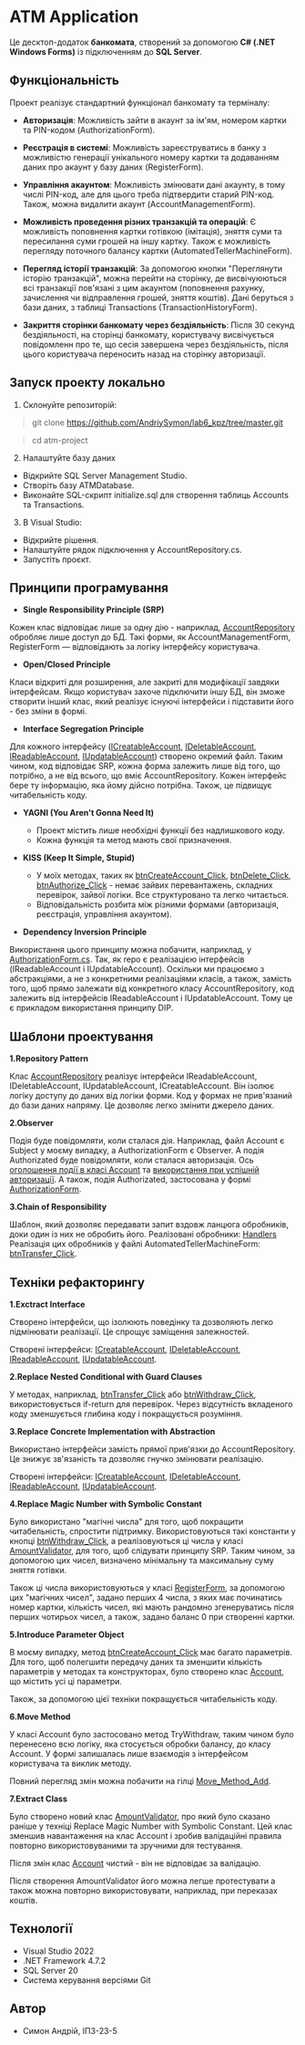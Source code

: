 # ATM Application

Це десктоп-додаток **банкомата**, створений за допомогою **C# (.NET Windows Forms)** із підключенням до **SQL Server**.

## Функціональність

Проект реалізує стандартний функціонал банкомату та терміналу:

- **Авторизація**: Можливість зайти в акаунт за ім'ям, номером картки та PIN-кодом (AuthorizationForm).

- **Реєстрація в системі**: Можливість зареєструватись в банку з можливістю генерації унікального номеру картки та додаванням даних про акаунт у базу даних (RegisterForm).

- **Управління акаунтом**: Можливість змінювати дані акаунту, в тому числi PIN-код, але для цього треба підтвердити старий PIN-код. Також, можна видалити акаунт (AccountManagementForm).

- **Можливість проведення різних транзакцій та операцій**: Є можливість поповнення картки готівкою (імітація), зняття суми та пересилання суми грошей на іншу картку. Також є можливість перегляду поточного балансу картки (AutomatedTellerMachineForm).

- **Перегляд історії транзакцій**: За допомогою кнопки "Переглянути історію транзакцій", можна перейти на сторінку, де висвічуюються всі транзакції пов'язані з цим акаунтом (поповнення рахунку, зачислення чи відправлення грошей, зняття коштів). Дані беруться з бази даних, з таблиці Transactions (TransactionHistoryForm).

- **Закриття сторінки банкомату через бездіяльність**: Після 30 секунд бездіяльності, на сторінці банкомату, користувачу висвічується повідомленн про те, що сесія завершена через бездіяльність, після цього користувача переносить назад на сторінку авторизації.

## Запуск проекту локально

1. Склонуйте репозиторій:
> git clone https://github.com/AndriySymon/lab6_kpz/tree/master.git

>cd atm-project

2. Налаштуйте базу даних
- Відкрийте SQL Server Management Studio.
- Створіть базу ATMDatabase.
- Виконайте SQL-скрипт initialize.sql для створення таблиць Accounts та Transactions.

3. В Visual Studio:
- Відкрийте рішення.
- Налаштуйте рядок підключення у AccountRepository.cs.
- Запустіть проєкт.

## Принципи програмування

- **Single Responsibility Principle (SRP)**

Кожен клас відповідає лише за одну дію - наприклад, [AccountRepository](https://github.com/AndriySymon/lab6_kpz/blob/master/ClassLibrary2/AccountRepository.cs) обробляє лише доступ до БД.
Такі форми, як AccountManagementForm, RegisterForm — відповідають за логіку інтерфейсу користувача.

- **Open/Closed Principle**

Класи відкриті для розширення, але закриті для модифікації завдяки інтерфейсам. Якщо користувач захоче підключити іншу БД, він зможе створити інший клас, який реалізує існуючі інтерфейси і підставити його - без зміни в формі.

- **Interface Segregation Principle**

Для кожного інтерфейсу ([ICreatableAccount](https://github.com/AndriySymon/lab6_kpz/blob/master/ClassLibrary2/Interfaces/ICreatableAccount.cs), [IDeletableAccount](https://github.com/AndriySymon/lab6_kpz/blob/master/ClassLibrary2/Interfaces/IDeletableAccount.cs), [IReadableAccount](https://github.com/AndriySymon/lab6_kpz/blob/master/ClassLibrary2/Interfaces/IReadableAccount.cs), [IUpdatableAccount](https://github.com/AndriySymon/lab6_kpz/blob/master/ClassLibrary2/Interfaces/IUpdatableAccount.cs)) створено окремий файл. Таким чином, код відповідає SRP, кожна форма залежить лише від того, що потрібно, а не від всього, що вміє AccountRepository. Кожен інтерфейс бере ту інформацію, яка йому дійсно потрібна. Також, це підвищує читабельність коду.

- **YAGNI (You Aren't Gonna Need It)**

    - Проект містить лише необхідні функції без надлишкового коду.
    - Кожна функція та метод мають свої призначення.

- **KISS (Keep It Simple, Stupid)**

    - У моїх методах, таких як [btnCreateAccount_Click](https://github.com/AndriySymon/lab6_kpz/blob/8175b87d28ed88ffa255659bce977c511552e5b3/WindowsFormsApp/RegisterForm.cs#L48), [btnDelete_Click](https://github.com/AndriySymon/lab6_kpz/blob/8175b87d28ed88ffa255659bce977c511552e5b3/WindowsFormsApp/AccountManagementForm.cs#L55), [btnAuthorize_Click](https://github.com/AndriySymon/lab6_kpz/blob/8175b87d28ed88ffa255659bce977c511552e5b3/WindowsFormsApp/AuthorizationForm.cs#L61) - немає зайвих перевантажень, складних перевірок, зайвої логіки. Все структуровано та легко читається.
    - Відповідальність розбита між різними формами (авторизація, реєстрація, управління акаунтом).

- **Dependency Inversion Principle**

Використання цього принципу можна побачити, наприклад, у [AuthorizationForm.cs](https://github.com/AndriySymon/lab6_kpz/blob/8175b87d28ed88ffa255659bce977c511552e5b3/WindowsFormsApp/AuthorizationForm.cs#L25). Так, як repo є реалізацією інтерфейсів (IReadableAccount і IUpdatableAccount). Оскільки ми працюємо з абстракціями, а не з конкретними реалізаціями класів, а також, замість того, щоб прямо залежати від конкретного класу AccountRepository, код залежить від інтерфейсів IReadableAccount і IUpdatableAccount. Тому це є прикладом використання принципу DIP.

## Шаблони проектування

**1.Repository Pattern**

Клас [AccountRepository](https://github.com/AndriySymon/lab6_kpz/blob/master/ClassLibrary2/AccountRepository.cs) реалізує інтерфейси IReadableAccount, IDeletableAccount, IUpdatableAccount, ICreatableAccount. Він ізолює логіку доступу до даних від логіки форми. Код у формах не прив'язаний до бази даних напряму. Це дозволяє легко змінити джерело даних.

**2.Observer**

Подія буде повідомляти, коли сталася дія. Наприклад, файл Account є Subject у моєму випадку, а AuthorizationForm є Observer. А подія Authorizated буде повідомляти, коли сталася авторизація. Ось [оголошення події в класі Account](https://github.com/AndriySymon/lab6_kpz/blob/8175b87d28ed88ffa255659bce977c511552e5b3/ClassLibrary2/Account.cs#L15) та [використання при успішній авторизації](https://github.com/AndriySymon/lab6_kpz/blob/8175b87d28ed88ffa255659bce977c511552e5b3/ClassLibrary2/Account.cs#L50). А також, подія Authorizated, застосована у формі [AuthorizationForm](https://github.com/AndriySymon/lab6_kpz/blob/8175b87d28ed88ffa255659bce977c511552e5b3/WindowsFormsApp/AuthorizationForm.cs#L96).

**3.Chain of Responsibility**

Шаблон, який дозволяє передавати запит вздовж ланцюга обробників, доки один із них не обробить його. Реалізовані обробники: [Handlers](https://github.com/AndriySymon/lab6_kpz/tree/master/ClassLibrary2/Handlers)
Реалізація цих обробників у файлі AutomatedTellerMachineForm: [btnTransfer_Click](https://github.com/AndriySymon/lab6_kpz/blob/8175b87d28ed88ffa255659bce977c511552e5b3/WindowsFormsApp/AutomatedTellerMachineForm.cs#L99).

## Техніки рефакторингу

**1.Exctract Interface**

Створено інтерфейси, що ізолюють поведінку та дозволяють легко підмінювати реалізації. Це спрощує заміщення залежностей.

Створені інтерфейси: [ICreatableAccount](https://github.com/AndriySymon/lab6_kpz/blob/master/ClassLibrary2/Interfaces/ICreatableAccount.cs), [IDeletableAccount](https://github.com/AndriySymon/lab6_kpz/blob/master/ClassLibrary2/Interfaces/IDeletableAccount.cs), [IReadableAccount](https://github.com/AndriySymon/lab6_kpz/blob/master/ClassLibrary2/Interfaces/IReadableAccount.cs), [IUpdatableAccount](https://github.com/AndriySymon/lab6_kpz/blob/master/ClassLibrary2/Interfaces/IUpdatableAccount.cs).

**2.Replace Nested Conditional with Guard Clauses**

У методах, наприклад, [btnTransfer_Click](https://github.com/AndriySymon/lab6_kpz/blob/8175b87d28ed88ffa255659bce977c511552e5b3/WindowsFormsApp/AutomatedTellerMachineForm.cs#L99) або [btnWithdraw_Click](https://github.com/AndriySymon/lab6_kpz/blob/8175b87d28ed88ffa255659bce977c511552e5b3/WindowsFormsApp/AutomatedTellerMachineForm.cs#L160), використовується if-return для перевірок. Через відсутність вкладеного коду зменшується глибина коду і покращується розуміння.

**3.Replace Concrete Implementation with Abstraction**

Використано інтерфейси замість прямої прив'язки до AccountRepository. Це знижує зв'язаність та дозволяє гнучко змінювати реалізацію.

Створені інтерфейси: [ICreatableAccount](https://github.com/AndriySymon/lab6_kpz/blob/master/ClassLibrary2/Interfaces/ICreatableAccount.cs), [IDeletableAccount](https://github.com/AndriySymon/lab6_kpz/blob/master/ClassLibrary2/Interfaces/IDeletableAccount.cs), [IReadableAccount](https://github.com/AndriySymon/lab6_kpz/blob/master/ClassLibrary2/Interfaces/IReadableAccount.cs), [IUpdatableAccount](https://github.com/AndriySymon/lab6_kpz/blob/master/ClassLibrary2/Interfaces/IUpdatableAccount.cs).

**4.Replace Magic Number with Symbolic Constant**

Було використано "магічні числа" для того, щоб покращити читабельність, спростити підтримку. Використовуються такі константи у кнопці [btnWithdraw_Click](https://github.com/AndriySymon/lab6_kpz/blob/8175b87d28ed88ffa255659bce977c511552e5b3/WindowsFormsApp/AutomatedTellerMachineForm.cs#L165), а реалізовуються ці числа у класі [AmountValidator](https://github.com/AndriySymon/lab6_kpz/blob/8175b87d28ed88ffa255659bce977c511552e5b3/ClassLibrary2/AmountValidator.cs#L14), для того, щоб слідувати принципу SRP. Таким чином, за допомогою цих чисел, визначено мінімальну та максимальну суму зняття готівки. 

Також ці числа використовуються у класі [RegisterForm](https://github.com/AndriySymon/lab6_kpz/blob/8175b87d28ed88ffa255659bce977c511552e5b3/WindowsFormsApp/RegisterForm.cs#L19), за допомогою цих "магічних чисел", задано перших 4 числа, з яких має починатись номер картки, кількість чисел, які мають рандомно згенеруватись після перших чотирьох чисел, а також, задано баланс 0 при створенні картки.

**5.Introduce Parameter Object**

В моєму випадку, метод [btnCreateAccount_Click](https://github.com/AndriySymon/lab6_kpz/blob/8175b87d28ed88ffa255659bce977c511552e5b3/WindowsFormsApp/RegisterForm.cs#L60) має багато параметрів. Для того, щоб полегшити передачу даних та зменшити кількість параметрів у методах та конструкторах, було створено клас [Account](https://github.com/AndriySymon/lab6_kpz/blob/master/ClassLibrary2/Account.cs), що містить усі ці параметри. 

Також, за допомогою цієї техніки покращується читабельність коду.

**6.Move Method**

У класі Account було застосовано метод TryWithdraw, таким чином було перенесено всю логіку, яка стосується обробки балансу, до класу Account. У формі залишалась лише взаємодія з інтерфейсом користувача та виклик методу. 

Повний перегляд змін можна побачити на гілці [Move_Method_Add](https://github.com/AndriySymon/lab6_kpz/tree/Move_Method_Add).

**7.Extract Class**

Було створено новий клас [AmountValidator](https://github.com/AndriySymon/lab6_kpz/blob/8175b87d28ed88ffa255659bce977c511552e5b3/ClassLibrary2/AmountValidator.cs#L14), про який було сказано раніше у техніці Replace Magic Number with Symbolic Constant. Цей клас зменшив навантаження на клас Account і зробив валідаційні правила повторно використовуваними та зручними для тестування.

Після змін клас [Account](https://github.com/AndriySymon/lab6_kpz/blob/master/ClassLibrary2/Account.cs) чистий - він не відповідає за валідацію.

Після створення AmountValidator його можна легше протестувати а також можна повторно використовувати, наприклад, при переказах коштів.

## Технології

- Visual Studio 2022
- .NET Framework 4.7.2
- SQL Server 20
- Система керування версіями Git

## Автор

- Симон Андрій, ІПЗ-23-5
